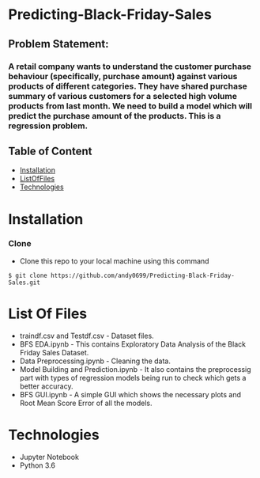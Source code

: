 # Predicting-Black-Friday-Sales
 ## Problem Statement:
 ### A retail company wants to understand the customer purchase behaviour (specifically, purchase amount) against various products of different categories. They have shared purchase summary of various customers for a selected high volume products from last month. We need to build a model which will predict the purchase amount of the products. This is a regression problem.
 ## Table of Content
  * [Installation](#installation)
  * [ListOfFiles](#ListOfFiles)
  * [Technologies](#Technologies)
 
# Installation
### Clone
* Clone this repo to your local machine using this command
```shell
$ git clone https://github.com/andy0699/Predicting-Black-Friday-Sales.git
```

# List Of Files
* traindf.csv and Testdf.csv - Dataset files.
* BFS EDA.ipynb - This contains Exploratory Data Analysis of the Black Friday Sales Dataset.
* Data Preprocessing.ipynb - Cleaning the data.
* Model Building and Prediction.ipynb - It also contains the preprocessig part with types of regression models being run to check which gets a better accuracy.
* BFS GUI.ipynb - A simple GUI which shows the necessary plots and Root Mean Score Error of all the models.

# Technologies
* Jupyter Notebook
* Python 3.6

